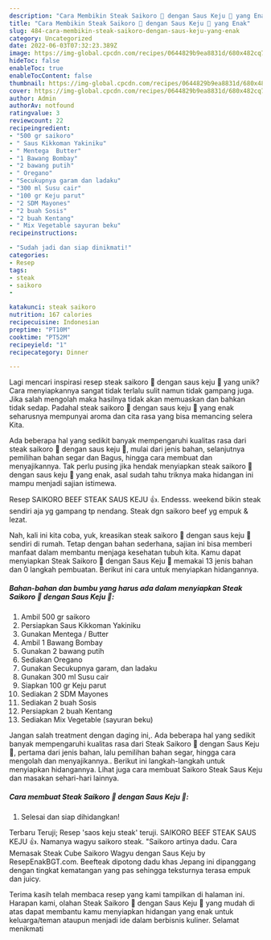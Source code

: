 ```yaml
---
description: "Cara Membikin Steak Saikoro 🥩 dengan Saus Keju 🧀 yang Enak"
title: "Cara Membikin Steak Saikoro 🥩 dengan Saus Keju 🧀 yang Enak"
slug: 484-cara-membikin-steak-saikoro-dengan-saus-keju-yang-enak
category: Uncategorized
date: 2022-06-03T07:32:23.389Z
image: https://img-global.cpcdn.com/recipes/0644829b9ea8831d/680x482cq70/steak-saikoro-dengan-saus-keju-foto-resep-utama.jpg
hideToc: false
enableToc: true
enableTocContent: false
thumbnail: https://img-global.cpcdn.com/recipes/0644829b9ea8831d/680x482cq70/steak-saikoro-dengan-saus-keju-foto-resep-utama.jpg
cover: https://img-global.cpcdn.com/recipes/0644829b9ea8831d/680x482cq70/steak-saikoro-dengan-saus-keju-foto-resep-utama.jpg
author: Admin
authorAv: notfound
ratingvalue: 3
reviewcount: 22
recipeingredient:
- "500 gr saikoro"
- " Saus Kikkoman Yakiniku"
- " Mentega  Butter"
- "1 Bawang Bombay"
- "2 bawang putih"
- " Oregano"
- "Secukupnya garam dan ladaku"
- "300 ml Susu cair"
- "100 gr Keju parut"
- "2 SDM Mayones"
- "2 buah Sosis"
- "2 buah Kentang"
- " Mix Vegetable sayuran beku"
recipeinstructions:

- "Sudah jadi dan siap dinikmati!"
categories:
- Resep
tags:
- steak
- saikoro
- 

katakunci: steak saikoro  
nutrition: 167 calories
recipecuisine: Indonesian
preptime: "PT10M"
cooktime: "PT52M"
recipeyield: "1"
recipecategory: Dinner

---
```





Lagi mencari inspirasi resep steak saikoro 🥩 dengan saus keju 🧀 yang unik? Cara menyiapkannya sangat tidak terlalu sulit namun tidak gampang juga. Jika salah mengolah maka hasilnya tidak akan memuaskan dan bahkan tidak sedap. Padahal steak saikoro 🥩 dengan saus keju 🧀 yang enak seharusnya mempunyai aroma dan cita rasa yang bisa memancing selera Kita.





Ada beberapa hal yang sedikit banyak mempengaruhi kualitas rasa dari steak saikoro 🥩 dengan saus keju 🧀, mulai dari jenis bahan, selanjutnya pemilihan bahan segar dan Bagus, hingga cara membuat dan menyajikannya. Tak perlu pusing jika hendak menyiapkan steak saikoro 🥩 dengan saus keju 🧀 yang enak,      asal sudah tahu triknya maka hidangan ini mampu menjadi sajian istimewa.














Resep SAIKORO BEEF STEAK SAUS KEJU 👍. Endesss. weekend bikin steak sendiri aja yg gampang tp nendang. Steak dgn saikoro beef yg empuk &amp; lezat.






Nah, kali ini kita coba, yuk, kreasikan steak saikoro 🥩 dengan saus keju 🧀 sendiri di rumah. Tetap dengan bahan sederhana, sajian ini bisa memberi manfaat dalam membantu menjaga kesehatan tubuh kita. Kamu dapat menyiapkan Steak Saikoro 🥩 dengan Saus Keju 🧀 memakai 13 jenis bahan dan 0 langkah pembuatan. Berikut ini cara untuk menyiapkan hidangannya.

<!--inarticleads1-->

##### Bahan-bahan dan bumbu yang harus ada dalam menyiapkan Steak Saikoro 🥩 dengan Saus Keju 🧀:

1. Ambil 500 gr saikoro
1. Persiapkan  Saus Kikkoman Yakiniku
1. Gunakan  Mentega / Butter
1. Ambil 1 Bawang Bombay
1. Gunakan 2 bawang putih
1. Sediakan  Oregano
1. Gunakan Secukupnya garam, dan ladaku
1. Gunakan 300 ml Susu cair
1. Siapkan 100 gr Keju parut
1. Sediakan 2 SDM Mayones
1. Sediakan 2 buah Sosis
1. Persiapkan 2 buah Kentang
1. Sediakan  Mix Vegetable (sayuran beku)


Jangan salah treatment dengan daging ini,. Ada beberapa hal yang sedikit banyak mempengaruhi kualitas rasa dari Steak Saikoro 🥩 dengan Saus Keju 🧀, pertama dari jenis bahan, lalu pemilihan bahan segar, hingga cara mengolah dan menyajikannya.. Berikut ini langkah-langkah untuk menyiapkan hidangannya. Lihat juga cara membuat Saikoro Steak Saus Keju dan masakan sehari-hari lainnya. 

<!--inarticleads2-->

##### Cara membuat Steak Saikoro 🥩 dengan Saus Keju 🧀:


1. Selesai dan siap dihidangkan!

Terbaru Teruji; Resep &#39;saos keju steak&#39; teruji. SAIKORO BEEF STEAK SAUS KEJU 👍. Namanya wagyu saikoro steak. &#34;Saikoro artinya dadu. Cara Memasak Steak Cube Saikoro Wagyu dengan Saus Keju by ResepEnakBGT.com. Beefteak dipotong dadu khas Jepang ini dipanggang dengan tingkat kematangan yang pas sehingga teksturnya terasa empuk dan juicy. 

Terima kasih telah membaca resep yang kami tampilkan di halaman ini. Harapan kami, olahan Steak Saikoro 🥩 dengan Saus Keju 🧀 yang mudah di atas dapat membantu kamu menyiapkan hidangan yang enak untuk keluarga/teman ataupun menjadi ide dalam berbisnis kuliner. Selamat menikmati

